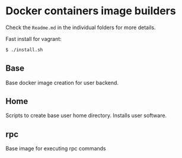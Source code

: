 # Docker containers image builders

Check the `Readme.md` in the individual folders for more details.

Fast install for vagrant:

```bash
$ ./install.sh
```

## Base

Base docker image creation for user backend.

## Home

Scripts to create base user home directory. Installs user software.

## rpc

Base image for executing rpc commands
